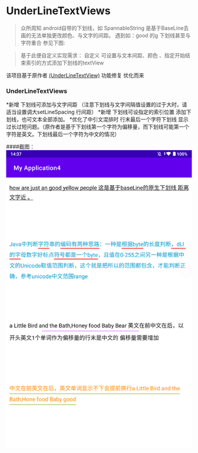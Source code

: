 # UnderLineTextViews


> 众所周知 android自带的下划线，如 SpannableString 是基于BaseLine去画的无法单独更改颜色、与文字的间距。 遇到如：good 的g 下划线甚至与字符重合 参见下图:

> 基于此便自定义实现需求： 自定义 可设置与文本间距、颜色 、指定开始结束索引的方式添加下划线的textView

该项目基于原作者 [(UnderLineTextView)](https://github.com/lixiaote/UnderLineTextView) 功能修复 优化而来  

 ### UnderLineTextViews 
 *新增 下划线可添加与文字间距 （注意下划线与文字间隔值设置的过于大时，请适当设置调大setLineSpacing 行间距）
 *新增 下划线可设指定的索引位置 添加下划线，也可文本全部添加。
 *优化了中引文混排时 行末最后一个字符下划线 显示过长过短问题。（原作者是基于下划线第一个字符为偏移量，而下划线可能第一个字符是英文。下划线最后一个字符为中文的情况）
  
####截图：
![UnderLineTextViews](https://github.com/yezihengok/UnderLineTextViews/blob/master/screenshots/device-1.png)

 
 

 




